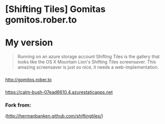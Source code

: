 [Shifting Tiles] Gomitas gomitos.rober.to
=============
# My version
> Running on an azure storage account
> Shifting Tiles is the gallery that looks like the OS X Mountain Lion's Shifting Tiles screensaver. This amazing screensaver is just so nice, it needs a web-implementation.
###
http://gomitos.rober.to
###

###
https://calm-bush-07ead6610.4.azurestaticapps.net
### Fork from:

(http://hermanbanken.github.com/shiftingtiles/)
